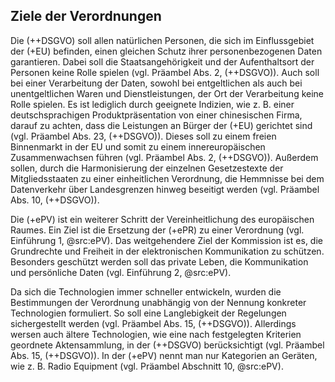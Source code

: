## Ziele der Verordnungen

Die (++DSGVO) soll allen natürlichen Personen, die sich im Einflussgebiet der (+EU) befinden, einen gleichen Schutz ihrer personenbezogenen Daten garantieren. Dabei soll die Staatsangehörigkeit und der Aufenthaltsort der Personen keine Rolle spielen (vgl. Präambel Abs. 2, (++DSGVO)). Auch soll bei einer Verarbeitung der Daten, sowohl bei entgeltlichen als auch bei unentgeltlichen Waren und Dienstleistungen, der Ort der Verarbeitung keine Rolle spielen. Es ist lediglich durch geeignete Indizien, wie z. B. einer deutschsprachigen Produktpräsentation von einer chinesischen Firma, darauf zu achten, dass die Leistungen an Bürger der (+EU) gerichtet sind (vgl. Präambel Abs. 23, (++DSGVO)). Dieses soll zu einem freien Binnenmarkt in der EU und somit zu einem innereuropäischen Zusammenwachsen führen (vgl. Präambel Abs. 2, (++DSGVO)). Außerdem sollen, durch die Harmonisierung der einzelnen Gesetzestexte der Mitgliedsstaaten zu einer einheitlichen Verordnung, die Hemmnisse bei dem Datenverkehr über Landesgrenzen hinweg beseitigt werden (vgl. Präambel Abs. 10, (++DSGVO)).

Die (+ePV) ist ein weiterer Schritt der Vereinheitlichung des europäischen Raumes. Ein Ziel ist die Ersetzung der (+ePR) zu einer Verordnung (vgl. Einführung 1, @src:ePV). Das weitgehendere Ziel der Kommission ist es, die Grundrechte und Freiheit in der elektronischen Kommunikation zu schützen. Besonders geschützt werden soll das private Leben, die Kommunikation und persönliche Daten (vgl. Einführung 2, @src:ePV).

Da sich die Technologien immer schneller entwickeln, wurden die Bestimmungen der Verordnung unabhängig von der Nennung konkreter Technologien formuliert. So soll eine Langlebigkeit der Regelungen sichergestellt werden (vgl. Präambel Abs. 15, (++DSGVO)). Allerdings wersen auch ältere Technologien, wie eine nach festgelegten Kriterien geordnete Aktensammlung, in der (++DSGVO) berücksichtigt (vgl. Präambel Abs. 15, (++DSGVO)). In der (+ePV) nennt man nur Kategorien an Geräten, wie z. B. Radio Equipment (vgl. Präambel Abschnitt 10, @src:ePV).

